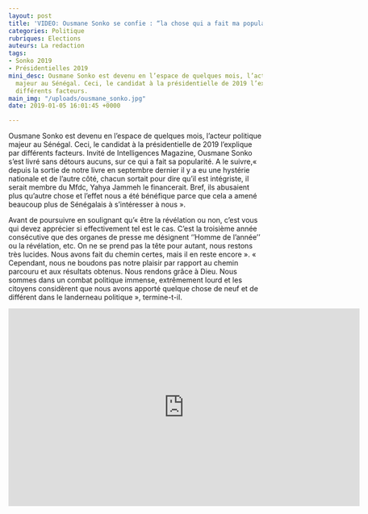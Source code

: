 ```yaml
---
layout: post
title: 'VIDEO: Ousmane Sonko se confie : “la chose qui a fait ma popularité”'
categories: Politique
rubriques: Elections
auteurs: La redaction
tags:
- Sonko 2019
- Présidentielles 2019
mini_desc: Ousmane Sonko est devenu en l’espace de quelques mois, l’acteur politique
  majeur au Sénégal. Ceci, le candidat à la présidentielle de 2019 l’explique par
  différents facteurs.
main_img: "/uploads/ousmane_sonko.jpg"
date: 2019-01-05 16:01:45 +0000

---
```

Ousmane Sonko est devenu en l’espace de quelques mois, l’acteur politique majeur au Sénégal. Ceci, le candidat à la présidentielle de 2019 l’explique par différents facteurs. Invité de Intelligences Magazine, Ousmane Sonko s’est livré sans détours aucuns, sur ce qui a fait sa popularité. A le suivre,« depuis la sortie de notre livre en septembre dernier il y a eu une hystérie nationale et de l’autre côté, chacun sortait pour dire qu’il est intégriste, il serait membre du Mfdc, Yahya Jammeh le financerait. Bref, ils abusaient plus qu’autre chose et l’effet nous a été bénéfique parce que cela a amené beaucoup plus de Sénégalais à s’intéresser à nous ».

Avant de poursuivre en soulignant qu’« être la révélation ou non, c’est vous qui devez apprécier si effectivement tel est le cas. C’est la troisième année consécutive que des organes de presse me désignent ‘’Homme de l’année’’ ou la révélation, etc. On ne se prend pas la tête pour autant, nous restons très lucides. Nous avons fait du chemin certes, mais il en reste encore ». « Cependant, nous ne boudons pas notre plaisir par rapport au chemin parcouru et aux résultats obtenus. Nous rendons grâce à Dieu. Nous sommes dans un combat politique immense, extrêmement lourd et les citoyens considèrent que nous avons apporté quelque chose de neuf et de différent dans le landerneau politique », termine-t-il.

<iframe width="696" height="392" src="https://www.youtube.com/embed/DKNhTMXKT1A" frameborder="0" allow="accelerometer; autoplay; encrypted-media; gyroscope; picture-in-picture" allowfullscreen></iframe>
